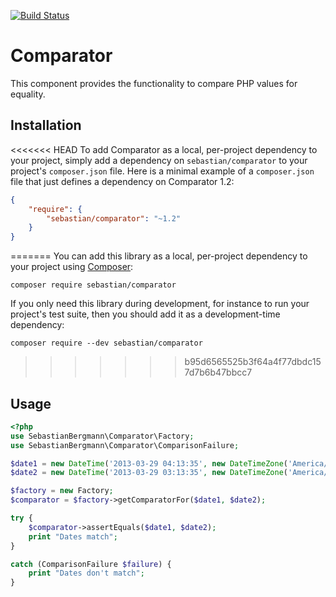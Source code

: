 [![Build Status](https://travis-ci.org/sebastianbergmann/comparator.svg?branch=master)](https://travis-ci.org/sebastianbergmann/comparator)

# Comparator

This component provides the functionality to compare PHP values for equality.

## Installation

<<<<<<< HEAD
To add Comparator as a local, per-project dependency to your project, simply add a dependency on `sebastian/comparator` to your project's `composer.json` file. Here is a minimal example of a `composer.json` file that just defines a dependency on Comparator 1.2:

```JSON
{
    "require": {
        "sebastian/comparator": "~1.2"
    }
}
```
=======
You can add this library as a local, per-project dependency to your project using [Composer](https://getcomposer.org/):

    composer require sebastian/comparator

If you only need this library during development, for instance to run your project's test suite, then you should add it as a development-time dependency:

    composer require --dev sebastian/comparator
>>>>>>> b95d6565525b3f64a4f77dbdc157d7b6b47bbcc7

## Usage

```php
<?php
use SebastianBergmann\Comparator\Factory;
use SebastianBergmann\Comparator\ComparisonFailure;

$date1 = new DateTime('2013-03-29 04:13:35', new DateTimeZone('America/New_York'));
$date2 = new DateTime('2013-03-29 03:13:35', new DateTimeZone('America/Chicago'));

$factory = new Factory;
$comparator = $factory->getComparatorFor($date1, $date2);

try {
    $comparator->assertEquals($date1, $date2);
    print "Dates match";
}

catch (ComparisonFailure $failure) {
    print "Dates don't match";
}
```

